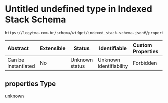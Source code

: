 # Untitled undefined type in Indexed Stack Schema

```txt
https://legytma.com.br/schema/widget/indexed_stack.schema.json#/properties
```




| Abstract            | Extensible | Status         | Identifiable            | Custom Properties | Additional Properties | Access Restrictions | Defined In                                                                                       |
| :------------------ | ---------- | -------------- | ----------------------- | :---------------- | --------------------- | ------------------- | ------------------------------------------------------------------------------------------------ |
| Can be instantiated | No         | Unknown status | Unknown identifiability | Forbidden         | Allowed               | none                | [indexed_stack.schema.json\*](../schema/widget/indexed_stack.schema.json) |

## properties Type

unknown
